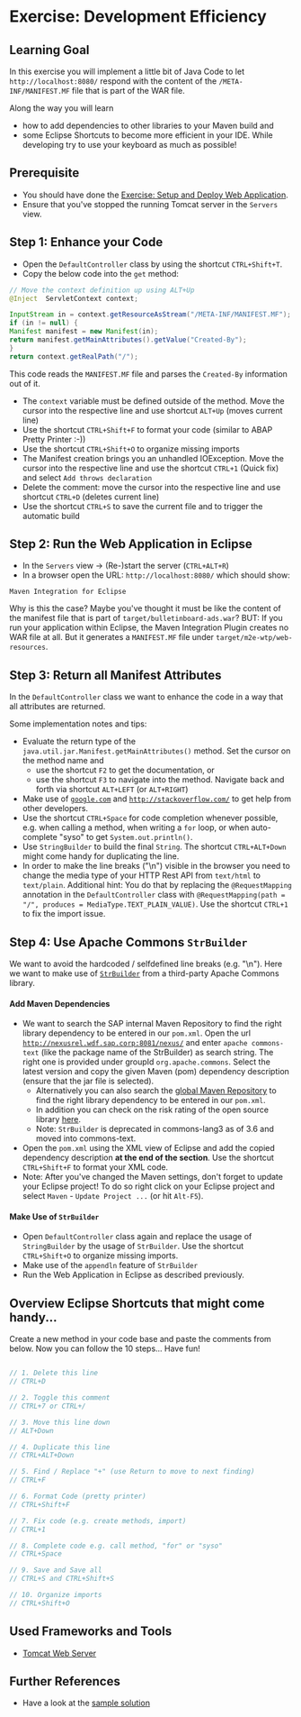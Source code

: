 Exercise: Development Efficiency
===========================================
## Learning Goal
In this exercise you will implement a little bit of Java Code to let `http://localhost:8080/` respond with the content of the `/META-INF/MANIFEST.MF` file that is part of the WAR file. 

Along the way you will learn
- how to add dependencies to other libraries to your Maven build and
- some Eclipse Shortcuts to become more efficient in your IDE. While developing try to use your keyboard as much as possible!

## Prerequisite
- You should have done the [Exercise: Setup and Deploy Web Application](PreExercise_Setup_WebApp_Project.md).
- Ensure that you've stopped the running Tomcat server in the `Servers` view.

## Step 1: Enhance your Code

- Open the `DefaultController` class by using the shortcut `CTRL+Shift+T`.
- Copy the below code into the `get` method:
```java
// Move the context definition up using ALT+Up
@Inject  ServletContext context;

InputStream in = context.getResourceAsStream("/META-INF/MANIFEST.MF");
if (in != null) {
Manifest manifest = new Manifest(in);
return manifest.getMainAttributes().getValue("Created-By");
}
return context.getRealPath("/");
```
This code reads the `MANIFEST.MF` file and parses the `Created-By` information out of it.
- The `context` variable must be defined outside of the method. Move the cursor into the respective line and use shortcut `ALT+Up` (moves current line)
- Use the shortcut `CTRL+Shift+F` to format your code (similar to ABAP Pretty Printer :-))
- Use the shortcut `CTRL+Shift+O` to organize missing imports
- The Manifest creation brings you an unhandled IOException. Move the cursor into the respective line and use the shortcut `CTRL+1` (Quick fix) and select `Add throws declaration`
- Delete the comment: move the cursor into the respective line and use shortcut `CTRL+D` (deletes current line)
- Use the shortcut `CTRL+S` to save the current file and to trigger the automatic build


## Step 2: Run the Web Application in Eclipse
- In the `Servers` view -> (Re-)start the server (`CTRL+ALT+R`)
- In a browser open the URL: `http://localhost:8080/` which should show:
``` 
Maven Integration for Eclipse
```
Why is this the case? Maybe you've thought it must be like the content of the manifest file that is part of `target/bulletinboard-ads.war`? BUT: If you run your application within Eclipse, the Maven Integration Plugin creates no WAR file at all. But it generates a `MANIFEST.MF` file under `target/m2e-wtp/web-resources`.

## Step 3: Return all Manifest Attributes
In the `DefaultController` class we want to enhance the code in a way that all attributes are returned.

Some implementation notes and tips:
- Evaluate the return type of the `java.util.jar.Manifest.getMainAttributes()` method. Set the cursor on the method name and 
  - use the shortcut `F2` to get the documentation, or 
  - use the shortcut `F3` to navigate into the method. Navigate back and forth via shortcut `ALT+LEFT` (or `ALT+RIGHT`)
- Make use of [`google.com`](google.com) and [`http://stackoverflow.com/`](http://stackoverflow.com/) to get help from other developers. 
- Use the shortcut `CTRL+Space` for code completion whenever possible, e.g. when calling a method, when writing a `for` loop, or when auto-complete "syso" to get `System.out.println()`.
- Use `StringBuilder` to build the final `String`. The shortcut `CTRL+ALT+Down` might come handy for duplicating the line.
- In order to make the line breaks ("\n") visible in the browser you need to change the media type of your HTTP Rest API from `text/html` to `text/plain`. Additional hint: You do that by replacing the `@RequestMapping` annotation in the `DefaultController` class with `@RequestMapping(path = "/", produces = MediaType.TEXT_PLAIN_VALUE)`. Use the shortcut `CTRL+1` to fix the import issue.

## Step 4: Use Apache Commons `StrBuilder`
We want to avoid the hardcoded / selfdefined line breaks (e.g. "\n"). Here we want to make use of [`StrBuilder`](https://commons.apache.org/proper/commons-text/javadocs/api-release/index.html) from a third-party Apache Commons library.

#### Add Maven Dependencies 
- We want to search the SAP internal Maven Repository to find the right library dependency to be entered in our `pom.xml`. Open the url [`http://nexusrel.wdf.sap.corp:8081/nexus/`](http://nexusrel.wdf.sap.corp:8081/nexus/) and enter `apache commons-text`  (like the package name of the StrBuilder) as search string. The right one is provided under groupId `org.apache.commons`. Select the latest version and copy the given Maven (pom) dependency description (ensure that the jar file is selected).
  - Alternatively you can also search the [global Maven Repository](http://mvnrepository.com/) to find the right library dependency to be entered in our `pom.xml`.
  - In addition you can check on the risk rating of the open source library [here](https://open-source.mo.sap.corp). 
  - Note: `StrBuilder` is deprecated in commons-lang3 as of 3.6 and moved into commons-text.  
- Open the `pom.xml` using the XML view of Eclipse and add the copied dependency description **at the end of the <dependencies> section**. Use the shortcut `CTRL+Shift+F` to format your XML code. 
- Note: After you've changed the Maven settings, don't forget to update your Eclipse project! To do so right click on your Eclipse project and select `Maven` - `Update Project ...` (or hit `Alt-F5`).

#### Make Use of `StrBuilder`
- Open `DefaultController` class again and replace the usage of `StringBuilder` by the usage of `StrBuilder`.  Use the shortcut `CTRL+Shift+O` to organize missing imports.
- Make use of the `appendln` feature of `StrBuilder`
- Run the Web Application in Eclipse as described previously.

## Overview Eclipse Shortcuts that might come handy...
Create a new method in your code base and paste the comments from below. Now you can follow the 10 steps... Have fun! 


```java

// 1. Delete this line
// CTRL+D

// 2. Toggle this comment
// CTRL+7 or CTRL+/

// 3. Move this line down
// ALT+Down

// 4. Duplicate this line
// CTRL+ALT+Down

// 5. Find / Replace "+" (use Return to move to next finding)
// CTRL+F

// 6. Format Code (pretty printer)
// CTRL+Shift+F

// 7. Fix code (e.g. create methods, import)
// CTRL+1

// 8. Complete code e.g. call method, "for" or "syso"
// CTRL+Space 

// 9. Save and Save all
// CTRL+S and CTRL+Shift+S

// 10. Organize imports
// CTRL+Shift+O
```

## Used Frameworks and Tools
- [Tomcat Web Server](http://tomcat.apache.org/)

## Further References
- Have a look at the [sample solution](https://github.com/ccjavadev/cc-bulletinboard-ads-spring-webmvc/tree/solution-pre-exercises)
